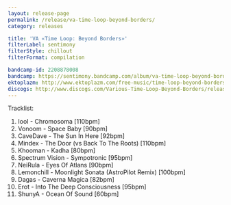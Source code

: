 ```yaml
---
layout: release-page
permalink: /release/va-time-loop-beyond-borders/
category: releases

title: 'VA «Time Loop: Beyond Borders»'
filterLabel: sentimony
filterStyle: chillout
filterFormat: compilation

bandcamp-id: 2208878008
bandcamp: https://sentimony.bandcamp.com/album/va-time-loop-beyond-borders
ektoplazm: http://www.ektoplazm.com/free-music/time-loop-beyond-borders
discogs: http://www.discogs.com/Various-Time-Loop-Beyond-Borders/release/2443978
---
```


Tracklist:

01. IooI - Chromosoma [110bpm]
02. Vonoom - Space Baby [90bpm]
03. CaveDave - The Sun In Here [92bpm]
04. Mindex - The Door (vs Back To The Roots) [110bpm]
05. Khooman - Kadha [80bpm]
06. Spectrum Vision - Sympotronic [95bpm]
07. NeiRula - Eyes Of Atlans [90bpm]
08. Lemonchill - Moonlight Sonata (AstroPilot Remix) [100bpm]
09. Dagas - Caverna Magica [82bpm]
10. Erot - Into The Deep Consciousness [95bpm]
11. ShunyA - Ocean Of Sound [60bpm]
